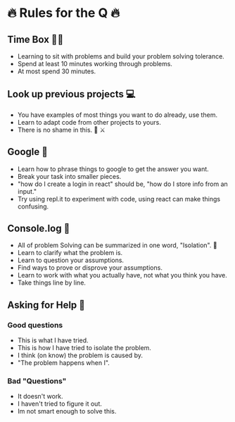 # 🔥 Rules for the Q 🔥

## Time Box 👨‍💻

- Learning to sit with problems and build your problem solving tolerance.
- Spend at least 10 minutes working through problems.
- At most spend 30 minutes.

## Look up previous projects 💻

- You have examples of most things you want to do already, use them.
- Learn to adapt code from other projects to yours.
- There is no shame in this. 🏹 ⚔️

## Google 👀

- Learn how to phrase things to google to get the answer you want.
- Break your task into smaller pieces.
- "how do I create a login in react" should be, "how do I store info from an input."
- Try using repl.it to experiment with code, using react can make things confusing.

## Console.log 🤷‍

- All of problem Solving can be summarized in one word, "Isolation". 💩
- Learn to clarify what the problem is.
- Learn to question your assumptions.
- Find ways to prove or disprove your assumptions.
- Learn to work with what you actually have, not what you think you have.
- Take things line by line.

## Asking for Help 💁

### Good questions

- This is what I have tried.
- This is how I have tried to isolate the problem.
- I think (on know) the problem is caused by.
- "The problem happens when I".

### Bad "Questions"

- It doesn't work.
- I haven't tried to figure it out.
- Im not smart enough to solve this.